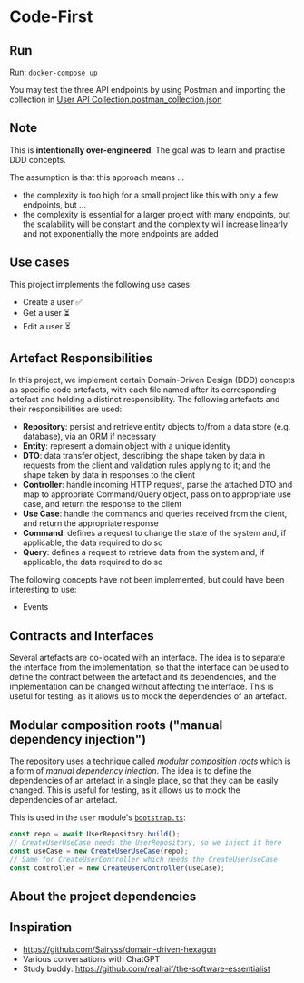# Code-First

## Run

Run: `docker-compose up`

You may test the three API endpoints by using Postman and importing the collection in [User API Collection.postman_collection.json](UserAPICollection.postman_collection.json)

## Note

This is **intentionally over-engineered**. The goal was to learn and practise DDD concepts.

The assumption is that this approach means ...

- the complexity is too high for a small project like this with only a few endpoints, but ...
- the complexity is essential for a larger project with many endpoints, but the scalability will be constant and the complexity will increase linearly and not exponentially the more endpoints are added

## Use cases

This project implements the following use cases:

- Create a user ✅
- Get a user ⏳
- Edit a user ⏳

## Artefact Responsibilities

In this project, we implement certain Domain-Driven Design (DDD) concepts as specific code artefacts, with each file named after its corresponding artefact and holding a distinct responsibility. The following artefacts and their responsibilities are used:

- **Repository**: persist and retrieve entity objects to/from a data store (e.g. database), via an ORM if necessary
- **Entity**: represent a domain object with a unique identity
- **DTO**: data transfer object, describing: the shape taken by data in requests from the client and validation rules applying to it; and the shape taken by data in responses to the client
- **Controller**: handle incoming HTTP request, parse the attached DTO and map to appropriate Command/Query object, pass on to appropriate use case, and return the response to the client
- **Use Case**: handle the commands and queries received from the client, and return the appropriate response
- **Command**: defines a request to change the state of the system and, if applicable, the data required to do so
- **Query**: defines a request to retrieve data from the system and, if applicable, the data required to do so

The following concepts have not been implemented, but could have been interesting to use:

- Events

## Contracts and Interfaces

Several artefacts are co-located with an interface. The idea is to separate the interface from the implementation, so that the interface can be used to define the contract between the artefact and its dependencies, and the implementation can be changed without affecting the interface. This is useful for testing, as it allows us to mock the dependencies of an artefact.

## Modular composition roots ("manual dependency injection")

The repository uses a technique called _modular composition roots_ which is a form of _manual dependency injection_. The idea is to define the dependencies of an artefact in a single place, so that they can be easily changed. This is useful for testing, as it allows us to mock the dependencies of an artefact.

This is used in the `user` module's [`bootstrap.ts`](./src/modules/user/bootstrap.ts):

```ts
const repo = await UserRepository.build();
// CreateUserUseCase needs the UserRepository, so we inject it here
const useCase = new CreateUserUseCase(repo);
// Same for CreateUserController which needs the CreateUserUseCase
const controller = new CreateUserController(useCase);
```

## About the project dependencies

## Inspiration

- https://github.com/Sairyss/domain-driven-hexagon
- Various conversations with ChatGPT
- Study buddy: https://github.com/realraif/the-software-essentialist
